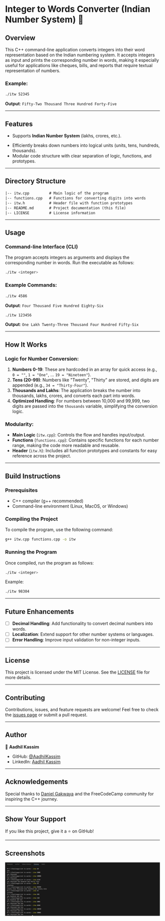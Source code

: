 # Integer to Words Converter (Indian Number System) 🧮

## Overview

This C++ command-line application converts integers into their word representation based on the Indian numbering system. It accepts integers as input and prints the corresponding number in words, making it especially useful for applications like cheques, bills, and reports that require textual representation of numbers.

### Example:

```bash
./itw 52345
```

**Output**: `Fifty-Two Thousand Three Hundred Forty-Five`

---

## Features

- Supports **Indian Number System** (lakhs, crores, etc.).
<!-- Handles integers from 0 up to 99,99,99,999.-->
- Efficiently breaks down numbers into logical units (units, tens, hundreds, thousands).
- Modular code structure with clear separation of logic, functions, and prototypes.

---

## Directory Structure

```
|-- itw.cpp         # Main logic of the program
|-- functions.cpp   # Functions for converting digits into words
|-- itw.h           # Header file with function prototypes
|-- README.md       # Project documentation (this file)
|-- LICENSE         # License information
```

---

## Usage

### Command-line Interface (CLI)

The program accepts integers as arguments and displays the corresponding number in words. Run the executable as follows:

```bash
./itw <integer>
```

### Example Commands:

```bash
./itw 4586
```

**Output**: `Four Thousand Five Hundred Eighty-Six`

```bash
./itw 123456
```

**Output**: `One Lakh Twenty-Three Thousand Four Hundred Fifty-Six`

---

## How It Works

### Logic for Number Conversion:

1. **Numbers 0-19**: These are hardcoded in an array for quick access (e.g., `0 = ""`, `1 = "One"`, ... `19 = "Nineteen"`).
2. **Tens (20-99)**: Numbers like "Twenty", "Thirty" are stored, and digits are appended (e.g., `34 = "Thirty-Four"`).
3. **Thousands and Lakhs**: The application breaks the number into thousands, lakhs, crores, and converts each part into words.
4. **Optimized Handling**: For numbers between 10,000 and 99,999, two digits are passed into the `thousands` variable, simplifying the conversion logic.

### Modularity:

- **Main Logic** (`itw.cpp`): Controls the flow and handles input/output.
- **Functions** (`functions.cpp`): Contains specific functions for each number range, making the code more readable and reusable.
- **Header** (`itw.h`): Includes all function prototypes and constants for easy reference across the project.

---

## Build Instructions

### Prerequisites

- C++ compiler (g++ recommended)
- Command-line environment (Linux, MacOS, or Windows)

### Compiling the Project

To compile the program, use the following command:

```bash
g++ itw.cpp functions.cpp -o itw
```

### Running the Program

Once compiled, run the program as follows:

```bash
./itw <integer>
```

Example:

```bash
./itw 98304
```

---

## Future Enhancements

- [ ] **Decimal Handling**: Add functionality to convert decimal numbers into words.
- [ ] **Localization**: Extend support for other number systems or languages.
- [ ] **Error Handling**: Improve input validation for non-integer inputs.

---

## License

This project is licensed under the MIT License. See the [LICENSE](./LICENSE) file for more details.

---

## Contributing

Contributions, issues, and feature requests are welcome! Feel free to check the [issues page](https://github.com/AadhilKassim/itw/issues) or submit a pull request.

---

## Author

👤 **Aadhil Kassim**

- GitHub: [@AadhilKassim](https://github.com/AadhilKassim)
- LinkedIn: [Aadhil Kassim](www.linkedin.com/in/aadhilkassim)

---

## Acknowledgements

Special thanks to [Daniel Gakwaya](https://www.github.com/rutura) and the FreeCodeCamp community for inspiring the C++ journey.

---

## Show Your Support

If you like this project, give it a ⭐️ on GitHub!

---

## Screenshots

![CLI Example](./tenthousand_screenshot.png)
